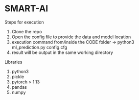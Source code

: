 # SMART-AI

Steps for execution
1) Clone the repo
2) Open the config file to provide the data and model location
3) execution command from/inside the CODE folder -> python3 ml_prediction.py config.cfg
4) result will be output in the same working directory


Libraries

1) python3
2) pickle
3) pytorch > 1.13
4) pandas
5) numpy

